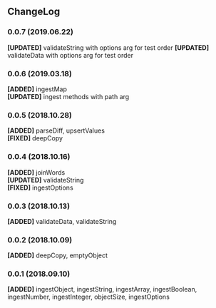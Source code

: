 ## ChangeLog

### 0.0.7 (2019.06.22)
__[UPDATED]__ validateString with options arg for test order
__[UPDATED]__ validateData with options arg for test order

### 0.0.6 (2019.03.18)
__[ADDED]__ ingestMap  
__[UPDATED]__ ingest methods with path arg

### 0.0.5 (2018.10.28)
__[ADDED]__ parseDiff, upsertValues  
__[FIXED]__ deepCopy

### 0.0.4 (2018.10.16)
__[ADDED]__ joinWords   
__[UPDATED]__ validateString  
__[FIXED]__ ingestOptions

### 0.0.3 (2018.10.13)
__[ADDED]__ validateData, validateString

### 0.0.2 (2018.10.09)
__[ADDED]__ deepCopy, emptyObject

### 0.0.1 (2018.09.10)
__[ADDED]__ ingestObject, ingestString, ingestArray, ingestBoolean, ingestNumber, ingestInteger, objectSize, ingestOptions

